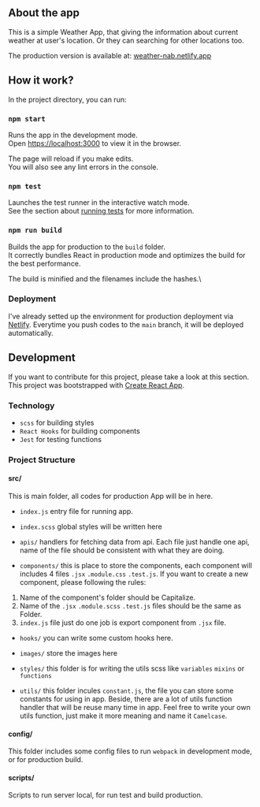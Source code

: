 ## About the app

This is a simple Weather App, that giving the information about current weather at user's location.
Or they can searching for other locations too.

The production version is available at: [weather-nab.netlify.app](https://weather-nab.netlify.app/)

## How it work?

In the project directory, you can run:

### `npm start`

Runs the app in the development mode.\
Open [https://localhost:3000](https://localhost:3000) to view it in the browser.

The page will reload if you make edits.\
You will also see any lint errors in the console.

### `npm test`

Launches the test runner in the interactive watch mode.\
See the section about [running tests](https://facebook.github.io/create-react-app/docs/running-tests) for more information.

### `npm run build`

Builds the app for production to the `build` folder.\
It correctly bundles React in production mode and optimizes the build for the best performance.

The build is minified and the filenames include the hashes.\

### Deployment

I've already setted up the environment for production deployment via [Netlify](https://www.netlify.com/).
Everytime you push codes to the `main` branch, it will be deployed automatically.

## Development

If you want to contribute for this project, please take a look at this section.
This project was bootstrapped with [Create React App](https://github.com/facebook/create-react-app).

### Technology

- `scss` for building styles
- `React Hooks` for building components
- `Jest` for testing functions

### Project Structure

#### src/

This is main folder, all codes for production App will be in here.

- `index.js` entry file for running app.

- `index.scss` global styles will be written here

- `apis/` handlers for fetching data from api.
Each file just handle one api, name of the file should be consistent with what they are doing.

- `components/` this is place to store the components, each component will includes 4 files `.jsx` `.module.css` `.test.js`.
If you want to create a new component, please following the rules:
1. Name of the component's folder should be Capitalize.
2. Name of the `.jsx` `.module.scss` `.test.js` files should be the same as Folder.
3. `index.js` file just do one job is export component from `.jsx` file.

- `hooks/` you can write some custom hooks here.

- `images/` store the images here

- `styles/` this folder is for writing the utils scss like `variables` `mixins` or `functions`

- `utils/` this folder incules `constant.js`, the file you can store some constants for using in app. Beside, there are a lot of utils function handler that will be reuse many time in app. Feel free to write your own utils function, just make it more meaning and name it `Camelcase`.

#### config/

This folder includes some config files to run `webpack` in development mode, or for production build.

#### scripts/

Scripts to run server local, for run test and build production.
